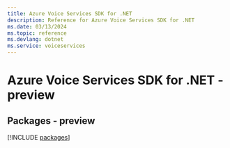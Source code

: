 ```yaml
---
title: Azure Voice Services SDK for .NET
description: Reference for Azure Voice Services SDK for .NET
ms.date: 03/13/2024
ms.topic: reference
ms.devlang: dotnet
ms.service: voiceservices
---
```

# Azure Voice Services SDK for .NET - preview
## Packages - preview
[!INCLUDE [packages](voice-services-index.md)]